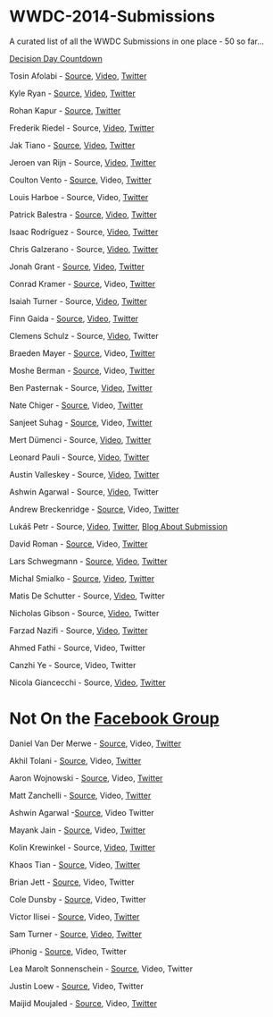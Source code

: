 WWDC-2014-Submissions
=====================

A curated list of all the WWDC Submissions in one place - 50 so far...

[Decision Day Countdown](http://itsalmo.st/#wwdc2014scholarship)

Tosin Afolabi - [Source](https://github.com/TosinAF/WWDC-2014), [Video](http://youtu.be/OVu5M5hHTB8), [Twitter](http://twitter.com/@tosinaf)

Kyle Ryan - [Source](https://github.com/kylry/kyleryan), [Video](https://www.facebook.com/photo.php?v=10152013038854149), [Twitter](http://twitter.com/@kylry)

Rohan Kapur - [Source](https://github.com/MCKapur/WWDC-2014-Scholarship-App), [Twitter](http://twitter.com/@MCKapur)

Frederik Riedel - Source, [Video](http://youtu.be/8oy6gPt551Q), [Twitter](http://twitter.com/@FrederikRiedel)

Jak Tiano - [Source](https://github.com/Jakintosh/WWDC-2014-Application), [Video](https://www.youtube.com/watch?v=6_zIcACwhuk), [Twitter](http://twitter.com/@ChasElt])

Jeroen van Rijn - Source, [Video](https://www.youtube.com/watch?v=xUt5UCBAoLI), [Twitter](http://twitter.com/@Jeroen0704)

Coulton Vento - [Source](https://github.com/coultonvento/WWDC-2014), Video, [Twitter](http://twitter.com/@coultonvento)

Louis Harboe - Source, Video, [Twitter](http://twitter.com/@spiralstairs) 

Patrick Balestra - [Source](https://github.com/BalestraPatrick/WWDC-2014-Scholarship), [Video](http://youtu.be/1nrBQDeDeQg), [Twitter](http://twitter.com/@BalestraPatrick)

Isaac Rodríguez - Source, [Video](https://www.youtube.com/watch?v=LQFMa-yRrlk), [Twitter](https://twitter.com/@sideround)

Chris Galzerano - Source, [Video](https://www.youtube.com/watch?v=XImIArqS3ww&feature=youtu.be), [Twitter](https://twitter.com/@chrisgalz)

Jonah Grant - [Source](https://github.com/jonahgrant/wwdc), [Video](https://www.facebook.com/photo.php?v=10203790746388689), [Twitter](https://twitter.com/@jonahgrant)

Conrad Kramer - [Source](https://github.com/conradev/WWDC2014), Video, [Twitter](https://twitter.com/@conradev)

Isaiah Turner - Source, [Video](https://www.facebook.com/photo.php?v=712518992128745), [Twitter](https://twitter.com/@IsaiahJTurner)

Finn Gaida - [Source](https://github.com/finngaida/wwdc/tree/master/2014), [Video](http://www.youtube.com/watch?v=OKKF6o9wduI), [Twitter](https://twitter.com/@FinnGaida)

Clemens Schulz - Source, [Video](https://www.youtube.com/watch?v=mn4ZPR9sNnA), Twitter

Braeden Mayer - [Source](https://github.com/Braeden-Mayer/Braeden-Mayer), Video, [Twitter](https://twitter.com/@Braeden_Mayer)

Moshe Berman - [Source](http://github.com/mosheberman/MosheBerman-iOS), Video, [Twitter](https://twitter.com/@bermaniastudios)

Ben Pasternak - Source, [Video](https://www.youtube.com/watch?v=uuAS4n3zozs&feature=youtu.be), [Twitter](http://twitter.com/@BenPasternak)

Nate Chiger - [Source](https://github.com/natechiger/WWDC-2014-Scholarship), Video, [Twitter](http://twitter.com/natechiger)

Sanjeet Suhag - [Source](https://github.com/sanjeetsuhag/WWDC-2014-Scholarship-App), Video, [Twitter](https://twitter.com/@sanjeetsuhag)

Mert Dümenci - Source, [Video](http://www.youtube.com/watch?v=z_se6loQj-w), [Twitter](http://twitter.com/mertdumenci)

Leonard Pauli - Source, [Video](https://www.youtube.com/watch?v=kvRqZf4E2mU), [Twitter](https://twitter.com/LeonardPauli)

Austin Valleskey - Source, [Video](https://www.facebook.com/photo.php?v=526092777508950), [Twitter](https://twitter.com/@ajvalleskey)

Ashwin Agarwal - Source, [Video](https://www.facebook.com/photo.php?v=662160460499436), Twitter

Andrew Breckenridge - [Source](https://github.com/AndrewSB/wwdc-scholarship-app), Video, [Twitter](https://www.twitter.com/Andrew_Breck)

Lukáš Petr - Source, [Video](http://www.youtube.com/watch?feature=player_embedded&v=kDQ-nnGX9RA), [Twitter](https://twitter.com/luksape), [Blog About Submission](http://www.glimsoft.com/04/18/my-wwdc14-scholarship-application/)

David Roman - [Source](https://github.com/Dromaguirre/WWDC-2014-Scholarship-App), Video, [Twitter](https://www.twitter.com/@Dromaguirre)

Lars Schwegmann - [Source](https://github.com/larsschwegmann/WWDC-14), [Video](https://www.facebook.com/photo.php?v=637685916301320), [Twitter](https://twitter.com/larsschwegmann)

Michal Smialko - [Source](https://github.com/Moriquendi/WWDC2014), [Video](https://twitter.com/msmialko/status/455832748247506944), [Twitter](https://twitter.com/@msmialko)

Matis De Schutter - Source, [Video](http://www.youtube.com/watch?v=N_YwxvRMpRE), Twitter

Nicholas Gibson - Source, [Video](https://www.youtube.com/watch?v=-KaUURIz9TA), Twitter

Farzad Nazifi - Source, [Video](http://youtu.be/gmgbqeiYvFU), [Twitter](https://twitter.com/euwars)

Ahmed Fathi - Source, Video, Twitter

Canzhi Ye - Source, Video, Twitter

Nicola Giancecchi - Source, [Video](http://youtu.be/V3D9OzG3wAQ), [Twitter](http://twitter.com/nicorsm)

Not On the [Facebook Group](https://www.facebook.com/groups/1470363219847559/) 
=========================

Daniel Van Der Merwe - [Source](https://github.com/danieljvdm/Daniel-van-der-Merwe), Video, [Twitter](https://twitter.com/@danieljvdm)

Akhil Tolani - [Source](https://github.com/Saltb0xApps/WWDC-2014-Scholarship-Application), Video, [Twitter](https://www.twitter.com/Saltb0x)

Aaron Wojnowski - [Source](https://github.com/awojnowski/WWDC2013), Video, [Twitter](https://twitter.com/awojnowski)

Matt Zanchelli - [Source](https://github.com/mdznr/WWDC-2014-Scholarship-Application), Video, [Twitter](https://www.twitter.com/@mdznr)

Ashwin Agarwal -[Source](https://github.com/aaga/WWDC-2014-Scholarship-Entry), Video Twitter

Mayank Jain - [Source](https://github.com/mjmayank/WWDC), Video, [Twitter](https://www.twitter.com/mjmayank1)

Kolin Krewinkel - Source, [Video](https://github.com/kolinkrewinkel/WWDC14), [Twitter](https://twitter.com/@kkrewink)

Khaos Tian - [Source](https://github.com/KhaosT/WWDC-14-Scholarship-Entry), Video, [Twitter](https://twitter.com/KhaosT)

Brian Jett - [Source](https://github.com/bdjett/WWDC-2014), Video, Twitter

Cole Dunsby - [Source](https://github.com/Coledunsby/WWDC14), Video, Twitter

Victor Ilisei - [Source](https://github.com/TechGeniusApps/WWDC-App), Video, [Twitter](https://twitter.com/@GeekyLemon)

Sam Turner - [Source](https://github.com/samturner/wwdc-scholarship-2014), [Video](https://www.youtube.com/watch?v=lu_0gVWN8hA&feature=youtu.be), [Twitter](http://www.twitter.com/rheotron)

iPhonig - [Source](https://github.com/iPhonig/WWDC-2014-Student-Scholarship-App), Video, Twitter

Lea Marolt Sonnenschein - [Source](https://github.com/leamars/LeaMaroltSonnenschein), Video, Twitter

Justin Loew - [Source](https://github.com/jloloew/BrailleLearner), Video, Twitter

Maijid Moujaled - [Source](https://github.com/DrJid/Personal-Portfolio-app), Video, [Twitter](https://twitter.com/@DrJid)
